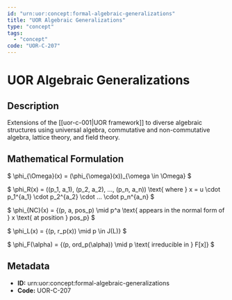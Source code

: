 ```yaml
---
id: "urn:uor:concept:formal-algebraic-generalizations"
title: "UOR Algebraic Generalizations"
type: "concept"
tags:
  - "concept"
code: "UOR-C-207"
---
```


# UOR Algebraic Generalizations

## Description

Extensions of the [[uor-c-001|UOR framework]] to diverse algebraic structures using universal algebra, commutative and non-commutative algebra, lattice theory, and field theory.

## Mathematical Formulation

$
\phi_{\Omega}(x) = (\phi_{\omega}(x))_{\omega \in \Omega}
$

$
\phi_R(x) = ((p_1, a_1), (p_2, a_2), ..., (p_n, a_n)) \text{ where } x = u \cdot p_1^{a_1} \cdot p_2^{a_2} \cdot ... \cdot p_n^{a_n}
$

$
\phi_{NC}(x) = \{(p, a, pos_p) \mid p^a \text{ appears in the normal form of } x \text{ at position } pos_p\}
$

$
\phi_L(x) = \{(p, r_p(x)) \mid p \in J(L)\}
$

$
\phi_F(\alpha) = \{(p, ord_p(\alpha)) \mid p \text{ irreducible in } F[x]\}
$

## Metadata

- **ID:** urn:uor:concept:formal-algebraic-generalizations
- **Code:** UOR-C-207
